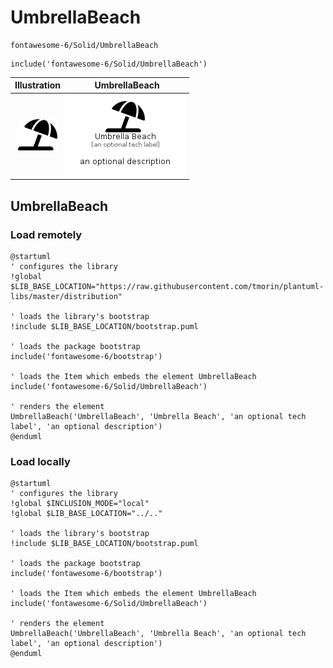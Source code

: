 # UmbrellaBeach


```text
fontawesome-6/Solid/UmbrellaBeach
```

```text
include('fontawesome-6/Solid/UmbrellaBeach')
```



| Illustration | UmbrellaBeach |
| :---: | :---: |
| ![illustration for Illustration](../../fontawesome-6/Solid/UmbrellaBeach.png) | ![illustration for UmbrellaBeach](../../fontawesome-6/Solid/UmbrellaBeach.Local.png) |




## UmbrellaBeach

### Load remotely
```plantuml
@startuml
' configures the library
!global $LIB_BASE_LOCATION="https://raw.githubusercontent.com/tmorin/plantuml-libs/master/distribution"

' loads the library's bootstrap
!include $LIB_BASE_LOCATION/bootstrap.puml

' loads the package bootstrap
include('fontawesome-6/bootstrap')

' loads the Item which embeds the element UmbrellaBeach
include('fontawesome-6/Solid/UmbrellaBeach')

' renders the element
UmbrellaBeach('UmbrellaBeach', 'Umbrella Beach', 'an optional tech label', 'an optional description')
@enduml
```

### Load locally
```plantuml
@startuml
' configures the library
!global $INCLUSION_MODE="local"
!global $LIB_BASE_LOCATION="../.."

' loads the library's bootstrap
!include $LIB_BASE_LOCATION/bootstrap.puml

' loads the package bootstrap
include('fontawesome-6/bootstrap')

' loads the Item which embeds the element UmbrellaBeach
include('fontawesome-6/Solid/UmbrellaBeach')

' renders the element
UmbrellaBeach('UmbrellaBeach', 'Umbrella Beach', 'an optional tech label', 'an optional description')
@enduml
```


